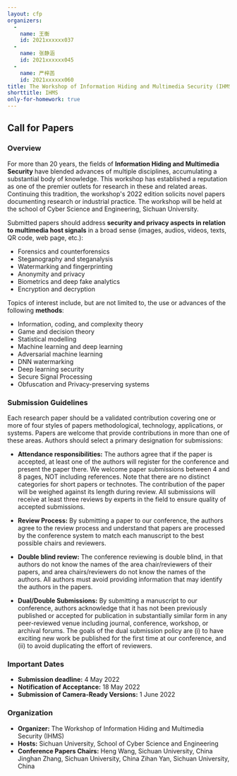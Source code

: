 ```yaml
---
layout: cfp
organizers:
  -
    name: 王衡
    id: 2021xxxxxx037
  -
    name: 张静涵
    id: 2021xxxxxx045
  -
    name: 严梓菡
    id: 2021xxxxxx060
title: The Workshop of Information Hiding and Multimedia Security (IHMS)
shorttitle: IHMS
only-for-homework: true
---
```


## **Call for Papers**

### Overview

For more than 20 years, the fields of **Information Hiding and Multimedia Security** have blended advances of multiple disciplines, accumulating a substantial body of knowledge. This workshop has established a reputation as one of the premier outlets for research in these and related areas. Continuing this tradition, the workshop's 2022 edition solicits novel papers documenting research or industrial practice. The workshop will be held at the school of Cyber Science and Engineering, Sichuan University.

Submitted papers should address **security and privacy aspects in relation to multimedia host signals** in a broad sense (images, audios, videos, texts, QR code, web page, etc.):

- Forensics and counterforensics
- Steganography and steganalysis
- Watermarking and fingerprinting
- Anonymity and privacy
- Biometrics and deep fake analytics
- Encryption and decryption

Topics of interest include, but are not limited to, the use or advances of the following **methods**:

- Information, coding, and complexity theory
- Game and decision theory
- Statistical modelling
- Machine learning and deep learning
- Adversarial machine learning
- DNN watermarking
- Deep learning security
- Secure Signal Processing
- Obfuscation and Privacy-preserving systems


### Submission Guidelines

Each research paper should be a validated contribution covering one or more of four styles of papers methodological, technology, applications, or systems. Papers are welcome that provide contributions in more than one of these areas. Authors should select a primary designation for submissions:

- **Attendance responsibilities:** The authors agree that if the paper is accepted, at least one of the authors will register for the conference and present the paper there. We welcome paper submissions between 4 and 8 pages, NOT including references. Note that there are no distinct categories for short papers or technotes. The contribution of the paper will be weighed against its length during review. All submissions will receive at least three reviews by experts in the field to ensure quality of accepted submissions.

- **Review Process:** By submitting a paper to our conference, the authors agree to the review process and understand that papers are processed by the conference system to match each manuscript to the best possible chairs and reviewers.

- **Double blind review:** The conference reviewing is double blind, in that authors do not know the names of the area chair/reviewers of their papers, and area chairs/reviewers do not know the names of the authors. All authors must avoid providing information that may identify the authors in the papers.

- **Dual/Double Submissions:** By submitting a manuscript to our conference, authors acknowledge that it has not been previously published or accepted for publication in substantially similar form in any peer-reviewed venue including journal, conference, workshop, or archival forums. The goals of the dual submission policy are (i) to have exciting new work be published for the first time at our conference, and (ii) to avoid duplicating the effort of reviewers.


### Important Dates

- **Submission deadline:**  4 May 2022
- **Notification of Acceptance:** 18 May 2022
- **Submission of Camera-Ready Versions:** 1 June 2022

### Organization

- **Organizer:** The Workshop of Information Hiding and Multimedia Security (IHMS)
- **Hosts:** Sichuan University, School of Cyber Science and Engineering
- **Conference Papers Chairs:**
    Heng Wang, Sichuan University, China
    Jinghan Zhang, Sichuan University, China
    Zihan Yan, Sichuan University, China
